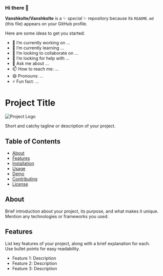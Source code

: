 ### Hi there 👋

**Vanshkolte/Vanshkolte** is a ✨ _special_ ✨ repository because its `README.md` (this file) appears on your GitHub profile.

Here are some ideas to get you started:

- 🔭 I’m currently working on ...
- 🌱 I’m currently learning ...
- 👯 I’m looking to collaborate on ...
- 🤔 I’m looking for help with ...
- 💬 Ask me about ...
- 📫 How to reach me: ...
- 😄 Pronouns: ...
- ⚡ Fun fact: ...
# Project Title

![Project Logo](link/to/logo.png)

Short and catchy tagline or description of your project.

## Table of Contents
- [About](#about)
- [Features](#features)
- [Installation](#installation)
- [Usage](#usage)
- [Demo](#demo)
- [Contributing](#contributing)
- [License](#license)

## About

Brief introduction about your project, its purpose, and what makes it unique. Mention any technologies or frameworks you used.

## Features

List key features of your project, along with a brief explanation for each. Use bullet points for easy readability.

- Feature 1: Description
- Feature 2: Description
- Feature 3: Description
